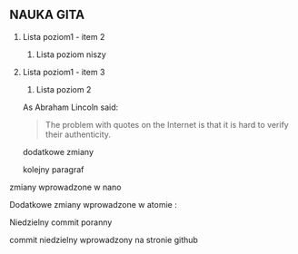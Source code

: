 ## NAUKA GITA


1. Lista poziom1 - item 2
   1. Lista poziom niszy
1. Lista poziom1 - item 3
   1. Lista poziom 2


   As Abraham Lincoln said:

   >The problem with quotes on the Internet is that it is hard to verify their authenticity.

   dodatkowe zmiany

   kolejny paragraf

zmiany wprowadzone w nano

Dodatkowe zmiany wprowadzone w atomie :


Niedzielny commit poranny

commit niedzielny wprowadzony na stronie github
